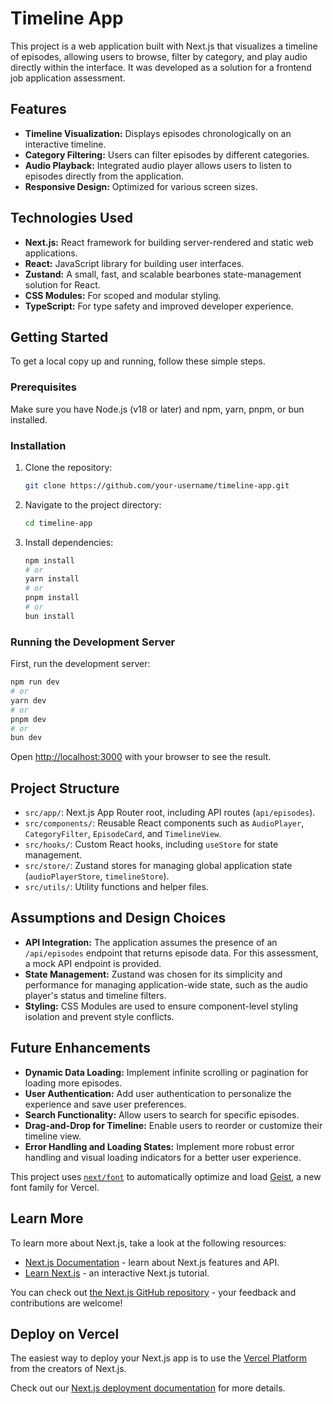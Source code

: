 # Timeline App

This project is a web application built with Next.js that visualizes a timeline of episodes, allowing users to browse, filter by category, and play audio directly within the interface. It was developed as a solution for a frontend job application assessment.

## Features

* **Timeline Visualization:** Displays episodes chronologically on an interactive timeline.
* **Category Filtering:** Users can filter episodes by different categories.
* **Audio Playback:** Integrated audio player allows users to listen to episodes directly from the application.
* **Responsive Design:** Optimized for various screen sizes.

## Technologies Used

* **Next.js:** React framework for building server-rendered and static web applications.
* **React:** JavaScript library for building user interfaces.
* **Zustand:** A small, fast, and scalable bearbones state-management solution for React.
* **CSS Modules:** For scoped and modular styling.
* **TypeScript:** For type safety and improved developer experience.

## Getting Started

To get a local copy up and running, follow these simple steps.

### Prerequisites

Make sure you have Node.js (v18 or later) and npm, yarn, pnpm, or bun installed.

### Installation

1. Clone the repository:

    ```bash
    git clone https://github.com/your-username/timeline-app.git
    ```

2. Navigate to the project directory:

    ```bash
    cd timeline-app
    ```

3. Install dependencies:

    ```bash
    npm install
    # or
    yarn install
    # or
    pnpm install
    # or
    bun install
    ```

### Running the Development Server

First, run the development server:

```bash
npm run dev
# or
yarn dev
# or
pnpm dev
# or
bun dev
```

Open [http://localhost:3000](http://localhost:3000) with your browser to see the result.

## Project Structure

* `src/app/`: Next.js App Router root, including API routes (`api/episodes`).
* `src/components/`: Reusable React components such as `AudioPlayer`, `CategoryFilter`, `EpisodeCard`, and `TimelineView`.
* `src/hooks/`: Custom React hooks, including `useStore` for state management.
* `src/store/`: Zustand stores for managing global application state (`audioPlayerStore`, `timelineStore`).
* `src/utils/`: Utility functions and helper files.

## Assumptions and Design Choices

* **API Integration:** The application assumes the presence of an `/api/episodes` endpoint that returns episode data. For this assessment, a mock API endpoint is provided.
* **State Management:** Zustand was chosen for its simplicity and performance for managing application-wide state, such as the audio player's status and timeline filters.
* **Styling:** CSS Modules are used to ensure component-level styling isolation and prevent style conflicts.

## Future Enhancements

* **Dynamic Data Loading:** Implement infinite scrolling or pagination for loading more episodes.
* **User Authentication:** Add user authentication to personalize the experience and save user preferences.
* **Search Functionality:** Allow users to search for specific episodes.
* **Drag-and-Drop for Timeline:** Enable users to reorder or customize their timeline view.
* **Error Handling and Loading States:** Implement more robust error handling and visual loading indicators for a better user experience.

This project uses [`next/font`](https://nextjs.org/docs/app/building-your-application/optimizing/fonts) to automatically optimize and load [Geist](https://vercel.com/font), a new font family for Vercel.

## Learn More

To learn more about Next.js, take a look at the following resources:

* [Next.js Documentation](https://nextjs.org/docs) - learn about Next.js features and API.
* [Learn Next.js](https://nextjs.org/learn) - an interactive Next.js tutorial.

You can check out [the Next.js GitHub repository](https://github.com/vercel/next.js) - your feedback and contributions are welcome!

## Deploy on Vercel

The easiest way to deploy your Next.js app is to use the [Vercel Platform](https://vercel.com/new?utm_medium=default-template&filter=next.js&utm_source=create-next-app&utm_campaign=create-next-app-readme) from the creators of Next.js.

Check out our [Next.js deployment documentation](https://nextjs.org/docs/app/building-your-application/deploying) for more details.
